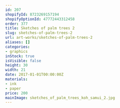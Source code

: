 ```yaml
---
id: 207
shopifyId: 8723269157194
shopifyOptionId: 47772443312458
order: 377
title: Sketches of palm trees 2
slug: sketches-of-palm-trees-2
url: art-works/sketches-of-palm-trees-2
aliases: []
categories:
- graphics
inStock: true
isVisible: false
height: 30
width: 21
date: 2017-01-01T00:00:00Z
materials:
- ink
- paper
price: 200
mainImage: sketches_of_palm_trees_koh_samui_2.jpg
---
```

